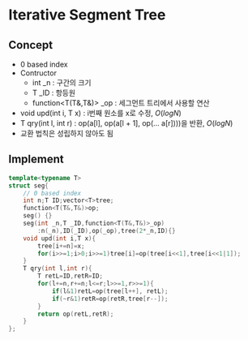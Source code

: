 # Iterative Segment Tree

## Concept
- 0 based index
- Contructor 
    - int _n : 구간의 크기
    - T _ID : 항등원 
    - function<T(T&,T&)> _op : 세그먼트 트리에서 사용할 연산
- void upd(int i, T x) : i번째 원소를 x로 수정, $O(logN)$
- T qry(int l, int r) : op(a[l], op(a[l + 1], op(... a[r])))을 반환, $O(logN)$
- 교환 법칙은 성립하지 않아도 됨

## Implement
```cpp
template<typename T>
struct seg{
    // 0 based index
    int n;T ID;vector<T>tree;
    function<T(T&,T&)>op;
    seg() {}
    seg(int _n,T _ID,function<T(T&,T&)>_op)
        :n(_n),ID(_ID),op(_op),tree(2*_n,ID){}
    void upd(int i,T x){
        tree[i+=n]=x;
        for(i>>=1;i>0;i>>=1)tree[i]=op(tree[i<<1],tree[i<<1|1]);
    }
    T qry(int l,int r){
        T retL=ID,retR=ID;
        for(l+=n,r+=n;l<=r;l>>=1,r>>=1){
            if(l&1)retL=op(tree[l++], retL);
            if(~r&1)retR=op(retR,tree[r--]);
        }
        return op(retL,retR);
    }
};
```
